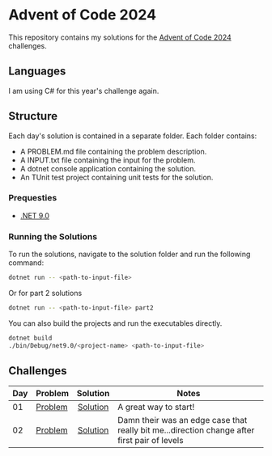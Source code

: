 # Advent of Code 2024

This repository contains my solutions for the [Advent of Code 2024](https://adventofcode.com/2024) challenges.

## Languages

I am using C# for this year's challenge again.

## Structure

Each day's solution is contained in a separate folder. Each folder contains:

- A PROBLEM.md file containing the problem description.
- A INPUT.txt file containing the input for the problem.
- A dotnet console application containing the solution.
- An TUnit test project containing unit tests for the solution.

### Prequesties

- [.NET 9.0](https://dotnet.microsoft.com/download/dotnet/9.0)

### Running the Solutions

To run the solutions, navigate to the solution folder and run the following command:

```bash
dotnet run -- <path-to-input-file>
```

Or for part 2 solutions

```bash
dotnet run -- <path-to-input-file> part2
```

You can also build the projects and run the executables directly.

```bash
dotnet build
./bin/Debug/net9.0/<project-name> <path-to-input-file>
```

## Challenges

| Day | Problem                    |              Solution               | Notes                                                                                        |
|-----|----------------------------|:-----------------------------------:|----------------------------------------------------------------------------------------------|
| 01  | [Problem](./01/PROBLEM.md) | [Solution](./01/HistorianHysteria/) | A great way to start!                                                                        |
| 02  | [Problem](./02/PROBLEM.md) |  [Solution](./02/RedNosedReports/)  | Damn their was an edge case that really bit me...direction change after first pair of levels |
